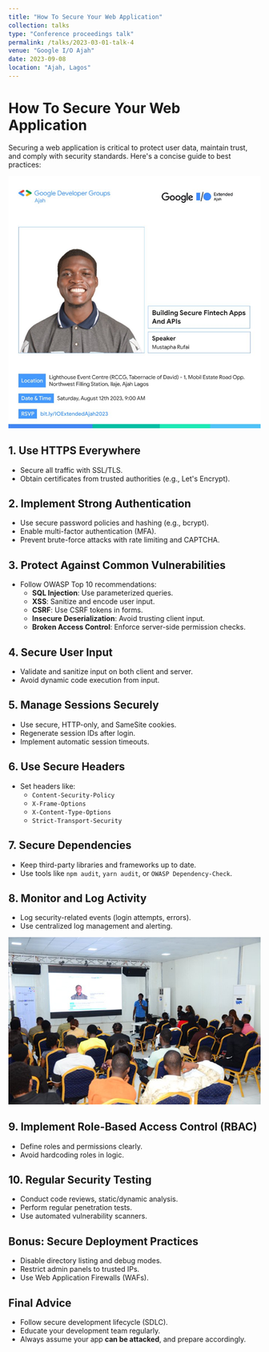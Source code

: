 ```yaml
---
title: "How To Secure Your Web Application"
collection: talks
type: "Conference proceedings talk"
permalink: /talks/2023-03-01-talk-4
venue: "Google I/O Ajah"
date: 2023-09-08
location: "Ajah, Lagos"
---
```



# How To Secure Your Web Application

Securing a web application is critical to protect user data, maintain trust, and comply with security standards. Here's a concise guide to best practices:


![Poster](../images/ajah.jpeg)


## 1. **Use HTTPS Everywhere**
- Secure all traffic with SSL/TLS.
- Obtain certificates from trusted authorities (e.g., Let's Encrypt).

## 2. **Implement Strong Authentication**
- Use secure password policies and hashing (e.g., bcrypt).
- Enable multi-factor authentication (MFA).
- Prevent brute-force attacks with rate limiting and CAPTCHA.

## 3. **Protect Against Common Vulnerabilities**
- Follow OWASP Top 10 recommendations:
  - **SQL Injection**: Use parameterized queries.
  - **XSS**: Sanitize and encode user input.
  - **CSRF**: Use CSRF tokens in forms.
  - **Insecure Deserialization**: Avoid trusting client input.
  - **Broken Access Control**: Enforce server-side permission checks.

## 4. **Secure User Input**
- Validate and sanitize input on both client and server.
- Avoid dynamic code execution from input.

## 5. **Manage Sessions Securely**
- Use secure, HTTP-only, and SameSite cookies.
- Regenerate session IDs after login.
- Implement automatic session timeouts.

## 6. **Use Secure Headers**
- Set headers like:
  - `Content-Security-Policy`
  - `X-Frame-Options`
  - `X-Content-Type-Options`
  - `Strict-Transport-Security`

## 7. **Secure Dependencies**
- Keep third-party libraries and frameworks up to date.
- Use tools like `npm audit`, `yarn audit`, or `OWASP Dependency-Check`.

## 8. **Monitor and Log Activity**
- Log security-related events (login attempts, errors).
- Use centralized log management and alerting.

![Poster](../images/ajah2.jpeg)


## 9. **Implement Role-Based Access Control (RBAC)**
- Define roles and permissions clearly.
- Avoid hardcoding roles in logic.

## 10. **Regular Security Testing**
- Conduct code reviews, static/dynamic analysis.
- Perform regular penetration tests.
- Use automated vulnerability scanners.

## Bonus: Secure Deployment Practices
- Disable directory listing and debug modes.
- Restrict admin panels to trusted IPs.
- Use Web Application Firewalls (WAFs).

## Final Advice
- Follow secure development lifecycle (SDLC).
- Educate your development team regularly.
- Always assume your app **can be attacked**, and prepare accordingly.
